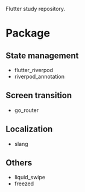 Flutter study repository.

# Package

## State management
- flutter_riverpod
- riverpod_annotation

## Screen transition
- go_router

## Localization
- slang

## Others
- liquid_swipe
- freezed
